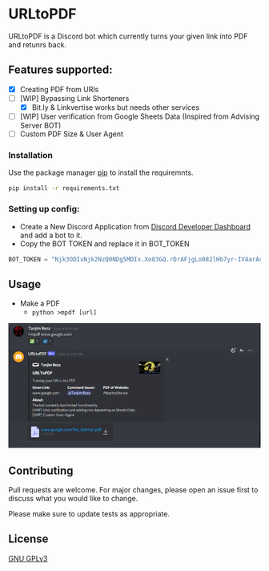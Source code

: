 # URLtoPDF

URLtoPDF is a Discord bot which currently turns your given link into PDF and retunrs back. 
## Features supported:
- [x] Creating PDF from URls
- [ ] [WIP] Bypassing Link Shorteners 
  - [x] Bit.ly & Linkvertise works but needs other services
- [ ] [WIP] User verification from Google Sheets Data (Inspired from Advising Server BOT)  
- [ ] Custom PDF Size & User Agent
### Installation

Use the package manager [pip](https://pip.pypa.io/en/stable/) to install the requiremnts.

```bash
pip install -r requirements.txt
```
### Setting up config:
- Create a New Discord Application from [Discord Developer Dashboard](https://discord.com/developers/applications) and add a bot to it.
- Copy the BOT TOKEN and replace it in BOT_TOKEN 
```python 
BOT_TOKEN = "Njk3ODIxNjk2NzQ0NDg5MDIx.Xo83GQ.rDrAFjgLo082lHb7yr-IV4arAcg"
```
## Usage
- Make a PDF 
  - ```python >mpdf [url] ```


![USAGE](https://github.com/TanjimReza/URLtoPDF/blob/main/github.png)

## Contributing
Pull requests are welcome. For major changes, please open an issue first to discuss what you would like to change.

Please make sure to update tests as appropriate.

## License
[GNU GPLv3](https://github.com/TanjimReza/URLtoPDF/blob/main/LICENSE)

